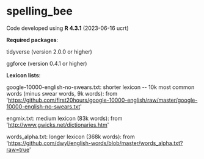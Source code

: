 # spelling_bee
Code developed using **R 4.3.1** (2023-06-16 ucrt)

**Required packages**: 

tidyverse (version 2.0.0 or higher)

ggforce (version 0.4.1 or higher)


**Lexicon lists**:

google-10000-english-no-swears.txt: shorter lexicon -- 10k most common words (minus swear words, 9k words): from 'https://github.com/first20hours/google-10000-english/raw/master/google-10000-english-no-swears.txt'

engmix.txt: medium lexicon (83k words): from 'http://www.gwicks.net/dictionaries.htm'

words_alpha.txt: longer lexicon (368k words): from 'https://github.com/dwyl/english-words/blob/master/words_alpha.txt?raw=true'
